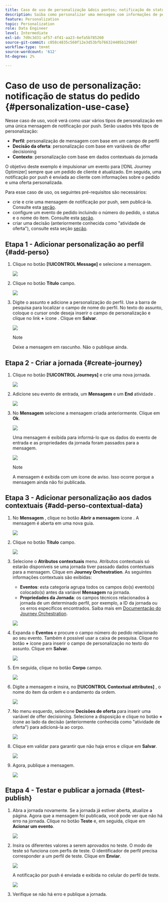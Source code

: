 ```yaml
---
title: Caso de uso de personalização &dois pontos; notificação de status do pedido
description: Saiba como personalizar uma mensagem com informações de perfil, decisão de oferta e contexto.
feature: Personalization
topic: Personalization
role: Data Engineer
level: Intermediate
exl-id: 7d9c3d31-af57-4f41-aa23-6efa5b785260
source-git-commit: c058c4835c560f12e3d53bfb766324405b12968f
workflow-type: tm+mt
source-wordcount: '612'
ht-degree: 2%

---
```


# Caso de uso de personalização: notificação de status do pedido {#personalization-use-case}

Nesse caso de uso, você verá como usar vários tipos de personalização em uma única mensagem de notificação por push. Serão usados três tipos de personalização:

* **Perfil**: personalização de mensagem com base em um campo de perfil
* **Decisão da oferta**: personalização com base em variáveis de offer decisioning
* **Contexto**: personalização com base em dados contextuais da jornada

O objetivo deste exemplo é impulsionar um evento para [!DNL Journey Optimizer] sempre que um pedido de cliente é atualizado. Em seguida, uma notificação por push é enviada ao cliente com informações sobre o pedido e uma oferta personalizada.

Para esse caso de uso, os seguintes pré-requisitos são necessários:

* crie e crie uma mensagem de notificação por push, sem publicá-la. Consulte esta [seção](../messages/get-started-content.md).
* configure um evento de pedido incluindo o número do pedido, o status e o nome do item. Consulte esta [seção](../event/about-events.md).
* criar uma decisão (anteriormente conhecida como &quot;atividade de oferta&quot;), consulte esta seção [seção](../offers/offer-activities/create-offer-activities.md).

## Etapa 1 - Adicionar personalização ao perfil {#add-perso}

1. Clique no botão **[!UICONTROL Message]** e selecione a mensagem.

   ![](assets/perso-uc.png)

1. Clique no botão **Título** campo.

   ![](assets/perso-uc2.png)

1. Digite o assunto e adicione a personalização do perfil. Use a barra de pesquisa para localizar o campo de nome do perfil. No texto do assunto, coloque o cursor onde deseja inserir o campo de personalização e clique no link **+** ícone . Clique em **Salvar**.

   ![](assets/perso-uc3.png)

   >[!NOTE]
   >
   >Deixe a mensagem em rascunho. Não o publique ainda.

## Etapa 2 - Criar a jornada {#create-journey}

1. Clique no botão **[!UICONTROL Journeys]** e crie uma nova jornada.

   ![](assets/perso-uc4.png)

1. Adicione seu evento de entrada, um **Mensagem** e um **End** atividade .

   ![](assets/perso-uc5.png)

1. No **Mensagem** selecione a mensagem criada anteriormente. Clique em **Ok**.

   ![](assets/perso-uc6.png)

   Uma mensagem é exibida para informá-lo que os dados do evento de entrada e as propriedades da jornada foram passados para a mensagem.

   ![](assets/perso-uc7.png)

   >[!NOTE]
   >
   >A mensagem é exibida com um ícone de aviso. Isso ocorre porque a mensagem ainda não foi publicada.

## Etapa 3 - Adicionar personalização aos dados contextuais {#add-perso-contextual-data}

1. No **Mensagem** , clique no botão **Abrir a mensagem** ícone . A mensagem é aberta em uma nova guia.

   ![](assets/perso-uc8.png)

1. Clique no botão **Título** campo.

   ![](assets/perso-uc9.png)

1. Selecione o **Atributos contextuais** menu. Atributos contextuais só estarão disponíveis se uma jornada tiver passado dados contextuais para a mensagem. Clique em **Journey Orchestration**. As seguintes informações contextuais são exibidas:

   * **Eventos**: esta categoria agrupa todos os campos do(s) evento(s) colocado(s) antes da variável **Mensagem** na jornada.
   * **Propriedades da Jornada**: os campos técnicos relacionados à jornada de um determinado perfil, por exemplo, a ID da jornada ou os erros específicos encontrados. Saiba mais em [Documentação do Journey Orchestration](../building-journeys/expression/journey-properties.md).

   ![](assets/perso-uc10.png)

1. Expanda o **Eventos** e procure o campo número do pedido relacionado ao seu evento. Também é possível usar a caixa de pesquisa. Clique no botão **+** ícone para inserir o campo de personalização no texto do assunto. Clique em **Salvar**.

   ![](assets/perso-uc11.png)

1. Em seguida, clique no botão **Corpo** campo.

   ![](assets/perso-uc12.png)

1. Digite a mensagem e insira, no **[!UICONTROL Contextual attributes]** , o nome do item da ordem e o andamento da ordem.

   ![](assets/perso-uc13.png)

1. No menu esquerdo, selecione **Decisões de oferta** para inserir uma variável de offer decisioning. Selecione a disposição e clique no botão **+** ícone ao lado da decisão (anteriormente conhecida como &quot;atividade de oferta&quot;) para adicioná-la ao corpo.

   ![](assets/perso-uc14.png)

1. Clique em validar para garantir que não haja erros e clique em **Salvar**.

   ![](assets/perso-uc15.png)

1. Agora, publique a mensagem.

   ![](assets/perso-uc16.png)

## Etapa 4 - Testar e publicar a jornada {#test-publish}

1. Abra a jornada novamente. Se a jornada já estiver aberta, atualize a página. Agora que a mensagem foi publicada, você pode ver que não há erro na jornada. Clique no botão **Teste** e, em seguida, clique em **Acionar um evento**.

   ![](assets/perso-uc17.png)

1. Insira os diferentes valores a serem aprovados no teste. O modo de teste só funciona com perfis de teste. O identificador de perfil precisa corresponder a um perfil de teste. Clique em **Enviar**.

   ![](assets/perso-uc18.png)

   A notificação por push é enviada e exibida no celular do perfil de teste.

   ![](assets/perso-uc19.png)

1. Verifique se não há erro e publique a jornada.
